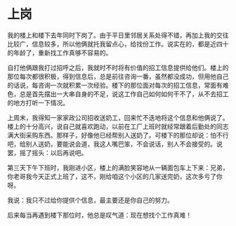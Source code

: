 # 上岗

我的楼上和楼下去年同时下岗了。由于平日里邻居关系处得不错，再加上我的交往比较广，信息较多，所以他俩就托我留点心，给找份工作。说实在的，都是近四十的年龄了，重新找工作真够不容易的。 

自打他俩跟我打过招呼之后，我就时不时将有价值的招工信息提供给他们。楼上的那位每次都很积极，得到信息后，总是前往咨询一番，虽然都没成功，但用他自己的话说，每咨询一次就积累一次经验。楼下的那位面对每次的招工信息，常面有难色，总是首先摆出一大串自身的不足，说这工作自己如何如何干不了，从不去招工的地方打听一下情况。 

上周末，我得知一家家政公司招收送奶工，回来忙不迭地将这个信息和他俩说了。楼上的十分高兴，说自己就喜欢跑动，以前在工厂上班时就经常跟着后勤处的同志满大街采购东西。那样子，好像他已经帮别人送奶了。可楼下的那位却说：怕不行吧，给别人送奶，要能说会道，我这人嘴巴笨，不会说话，别人不会接受的。说罢，摇了摇头：以后再说吧。 

第三天下午下班时，我刚进小区，楼上的满脸笑容地从一辆面包车上下来：兄弟，你老哥我今天正式上班了，这不，刚给咱这个小区的几家送完奶，这次多亏了你呀。 

我说：我只不过给你提供个信息，最主要还是你自己的努力。 

后来每当再遇到楼下那位时，他总是叹气道：现在想找个工作真难！
 